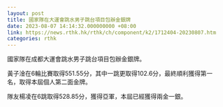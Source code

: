 ```yaml
---
layout: post
title: 國家隊在大運會跳水男子跳台項目包辦金銀牌
date: 2023-08-07 14:14:32.000000000 +08:00
link: https://news.rthk.hk/rthk/ch/component/k2/1712404-20230807.htm
categories: rthk
---
```


國家隊在成都大運會跳水男子跳台項目包辦金銀牌。

黃子淦在6輪比賽取得551.55分，其中一跳更取得102.6分，最終順利獲得第一名，取得本屆個人第二面金牌。

隊友楊凌在6跳取得528.85分，獲得亞軍，本屆已經獲得兩金一銀。
